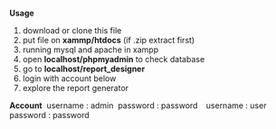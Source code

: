 **Usage**
1. download or clone this file 
2. put file on **xammp/htdocs** (if .zip extract first)
3. running mysql and apache in xampp
4. open **localhost/phpmyadmin** to check database
5. go to **localhost/report_designer**
6. login with account below
7. explore the report generator

**Account**&nbsp;
username : admin&nbsp;
password : password
&ensp;
username : user&nbsp;
password : password
